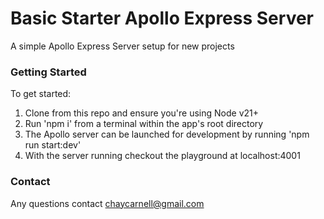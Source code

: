 # Basic Starter Apollo Express Server

A simple Apollo Express Server setup for new projects

### Getting Started

To get started:

1. Clone from this repo and ensure you're using Node v21+
2. Run 'npm i' from a terminal within the app's root directory
3. The Apollo server can be launched for development by running 'npm run start:dev'
4. With the server running checkout the playground at localhost:4001

### Contact

Any questions contact chaycarnell@gmail.com
